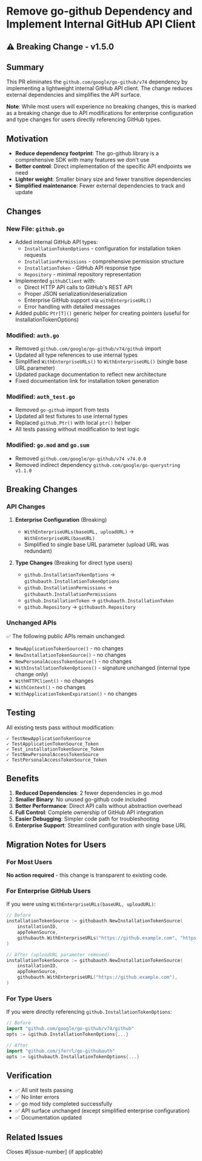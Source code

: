 # Remove go-github Dependency and Implement Internal GitHub API Client

## ⚠️ Breaking Change - v1.5.0

## Summary

This PR eliminates the `github.com/google/go-github/v74` dependency by implementing a lightweight internal GitHub API client. The change reduces external dependencies and simplifies the API surface.

**Note**: While most users will experience no breaking changes, this is marked as a breaking change due to API modifications for enterprise configuration and type changes for users directly referencing GitHub types.

## Motivation

- **Reduce dependency footprint**: The go-github library is a comprehensive SDK with many features we don't use
- **Better control**: Direct implementation of the specific API endpoints we need
- **Lighter weight**: Smaller binary size and fewer transitive dependencies
- **Simplified maintenance**: Fewer external dependencies to track and update

## Changes

### New File: `github.go`
- Added internal GitHub API types:
  - `InstallationTokenOptions` - configuration for installation token requests
  - `InstallationPermissions` - comprehensive permission structure
  - `InstallationToken` - GitHub API response type
  - `Repository` - minimal repository representation
- Implemented `githubClient` with:
  - Direct HTTP API calls to GitHub's REST API
  - Proper JSON serialization/deserialization
  - Enterprise GitHub support via `withEnterpriseURL()`
  - Error handling with detailed messages
- Added public `Ptr[T]()` generic helper for creating pointers (useful for InstallationTokenOptions)

### Modified: `auth.go`
- Removed `github.com/google/go-github/v74/github` import
- Updated all type references to use internal types
- Simplified `WithEnterpriseURLs()` to `WithEnterpriseURL()` (single base URL parameter)
- Updated package documentation to reflect new architecture
- Fixed documentation link for installation token generation

### Modified: `auth_test.go`
- Removed `go-github` import from tests
- Updated all test fixtures to use internal types
- Replaced `github.Ptr()` with local `ptr()` helper
- All tests passing without modification to test logic

### Modified: `go.mod` and `go.sum`
- Removed `github.com/google/go-github/v74 v74.0.0`
- Removed indirect dependency `github.com/google/go-querystring v1.1.0`

## Breaking Changes

### API Changes

1. **Enterprise Configuration** (Breaking)
   - `WithEnterpriseURLs(baseURL, uploadURL)` → `WithEnterpriseURL(baseURL)`
   - Simplified to single base URL parameter (upload URL was redundant)

2. **Type Changes** (Breaking for direct type users)
   - `github.InstallationTokenOptions` → `githubauth.InstallationTokenOptions`
   - `github.InstallationPermissions` → `githubauth.InstallationPermissions`
   - `github.InstallationToken` → `githubauth.InstallationToken`
   - `github.Repository` → `githubauth.Repository`

### Unchanged APIs

✅ The following public APIs remain unchanged:
- `NewApplicationTokenSource()` - no changes
- `NewInstallationTokenSource()` - no changes
- `NewPersonalAccessTokenSource()` - no changes
- `WithInstallationTokenOptions()` - signature unchanged (internal type change only)
- `WithHTTPClient()` - no changes
- `WithContext()` - no changes
- `WithApplicationTokenExpiration()` - no changes

## Testing

All existing tests pass without modification:
```
✓ TestNewApplicationTokenSource
✓ TestApplicationTokenSource_Token
✓ Test_installationTokenSource_Token
✓ TestNewPersonalAccessTokenSource
✓ TestPersonalAccessTokenSource_Token
```

## Benefits

1. **Reduced Dependencies**: 2 fewer dependencies in go.mod
2. **Smaller Binary**: No unused go-github code included
3. **Better Performance**: Direct API calls without abstraction overhead
4. **Full Control**: Complete ownership of GitHub API integration
5. **Easier Debugging**: Simpler code path for troubleshooting
6. **Enterprise Support**: Streamlined configuration with single base URL

## Migration Notes for Users

### For Most Users
**No action required** - this change is transparent to existing code.

### For Enterprise GitHub Users
If you were using `WithEnterpriseURLs(baseURL, uploadURL)`:
```go
// Before
installationTokenSource := githubauth.NewInstallationTokenSource(
    installationID, 
    appTokenSource,
    githubauth.WithEnterpriseURLs("https://github.example.com", "https://github.example.com"),
)

// After (uploadURL parameter removed)
installationTokenSource := githubauth.NewInstallationTokenSource(
    installationID, 
    appTokenSource,
    githubauth.WithEnterpriseURL("https://github.example.com"),
)
```

### For Type Users
If you were directly referencing `github.InstallationTokenOptions`:
```go
// Before
import "github.com/google/go-github/v74/github"
opts := &github.InstallationTokenOptions{...}

// After
import "github.com/jferrl/go-githubauth"
opts := &githubauth.InstallationTokenOptions{...}
```

## Verification

- ✅ All unit tests passing
- ✅ No linter errors
- ✅ go mod tidy completed successfully
- ✅ API surface unchanged (except simplified enterprise configuration)
- ✅ Documentation updated

## Related Issues

Closes #[issue-number] (if applicable)

